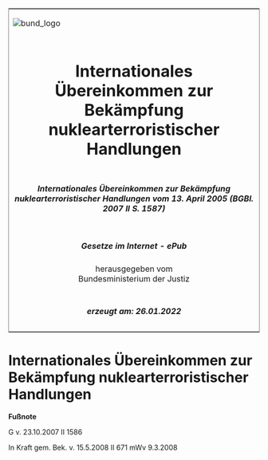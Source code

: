 <span id="DECKBLATT.html"></span>

<table border="0" frame="border" width="100%">

<tr valign="top">

<td align="left">

![bund\_logo](BfJ_2021_Web_de_de.gif)

</td>

<td align="right">

 

</td>

</tr>

<tr align="center" valign="middle">

<td colspan="2">

# Internationales Übereinkommen zur Bekämpfung nuklearterroristischer Handlungen

</td>

</tr>

<tr align="center" valign="middle">

<td colspan="2">

##### Internationales Übereinkommen zur Bekämpfung nuklearterroristischer Handlungen vom 13. April 2005 (BGBl. 2007 II S. 1587)

</td>

</tr>

<tr align="center" valign="middle">

<td colspan="2">

  
  

##### Gesetze im Internet - ePub  
  
herausgegeben vom  
Bundesministerium der Justiz

</td>

</tr>

<tr align="center" valign="bottom">

<td colspan="2">

  
  

##### erzeugt am: 26.01.2022

</td>

</tr>

</table>

<span id="BJNR158720007.html"></span>

# Internationales Übereinkommen zur Bekämpfung nuklearterroristischer Handlungen

<div>

  
**Fußnote**

<div class="jnhtml">

<div>

<div class="jurAbsatz">

G v. 23.10.2007 II 1586

</div>

<div class="jurAbsatz">

  
In Kraft gem. Bek. v. 15.5.2008 II 671 mWv 9.3.2008

</div>

</div>

</div>

</div>
